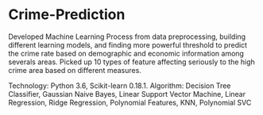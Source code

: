# Crime-Prediction

Developed Machine Learning Process from data preprocessing, building different learning models, and finding more powerful threshold to predict the crime rate based on demographic and economic information among severals areas.
Picked up  10 types of feature affecting seriously to the high crime area based on different measures.

Technology: Python 3.6, Scikit-learn 0.18.1. 
Algorithm: Decision Tree Classifier, Gaussian Naive Bayes, Linear Support Vector Machine, Linear Regression, Ridge Regression, Polynomial Features, KNN, Polynomial SVC

